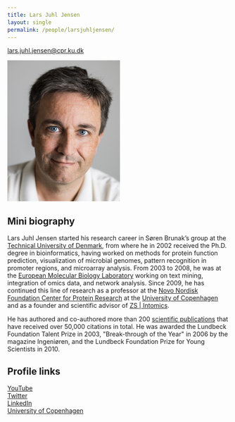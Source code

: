 ```yaml
---
title: Lars Juhl Jensen
layout: single
permalink: /people/larsjuhljensen/
---
```

<lars.juhl.jensen@cpr.ku.dk>

![Photo of Lars Juhl Jensen](people_larsjuhljensen_big.jpg)  

## Mini biography

Lars Juhl Jensen started his research career in Søren Brunak’s group at the [Technical University of Denmark](http://www.dtu.dk/), from where he in 2002 received the Ph.D. degree in bioinformatics, having worked on methods for protein function prediction, visualization of microbial genomes, pattern recognition in promoter regions, and microarray analysis. From 2003 to 2008, he was at the [European Molecular Biology Laboratory](https://www.embl.de/) working on text mining, integration of omics data, and network analysis. Since 2009, he has continued this line of research as a professor at the [Novo Nordisk Foundation Center for Protein Research](http://www.cpr.ku.dk/) at the [University of Copenhagen](http://www.ku.dk/) and as a founder and scientific advisor of [ZS \| Intomics](https://www.intomics.com/).

He has authored and co-authored more than 200 [scientific publications](/publications/) that have received over 50,000 citations in total. He was awarded the Lundbeck Foundation Talent Prize in 2003, "Break-through of the Year" in 2006 by the magazine Ingeniøren, and the Lundbeck Foundation Prize for Young Scientists in 2010.

## Profile links

[YouTube](https://www.youtube.com/larsjuhljensen)  
[Twitter](https://twitter.com/larsjuhljensen)  
[LinkedIn](https://www.linkedin.com/in/larsjuhljensen/)  
[University of Copenhagen](https://www.cpr.ku.dk/staff/jensen-group/?pure=en/persons/343848)
